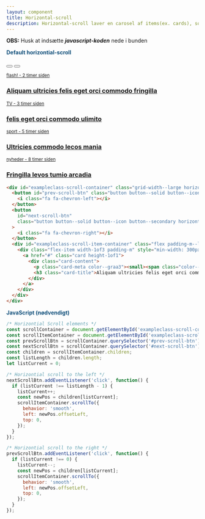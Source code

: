 ```yaml
---
layout: component
title: Horizontal-scroll
description: Horizontal-scroll laver en carosel af items(ex. cards), som kan scroll til højre og venstre.
---
```


**OBS:** Husk at indsætte ***javascript-koden*** nede i bunden

<span style="color:#12507b;font-weight: bolder">Default horizontial-scroll</span>

<div id="exampleclass-scroll-container" class="grid-width--large horizontal-scroll--container position-relative">
  <button id="prev-scroll-btn" class="button button--solid button--icon button--secondary horizontal-scroll--nav">
    <i class="fa fa-chevron-left"></i>
  </button>
  <button
    id="next-scroll-btn"
    class="button button--solid button--icon button--secondary horizontal-scroll--nav horizontal-scroll--nav-next"
  >
    <i class="fa fa-chevron-right"></i>
  </button>
  <div id="exampleclass-scroll-item-container" class="flex padding-m--l padding-m--r horizontal-scroll--scroll-container">
    <div class="flex-item width-1of3 padding-m" style="min-width: 300px;">
      <a href="#" class="card height-1of1">
        <div class="card-content">
          <p class="card-meta color--graa3"><small><span class="color--flash">flash!</span> - 2 timer siden</small></p>
          <h3 class="card-title">Aliquam ultricies felis eget orci commodo fringilla</h3>
        </div>
      </a>
    </div>
    <div class="flex-item width-1of3 padding-m" style="min-width: 300px;">
      <a href="#" class="card height-1of1">
        <div class="card-content">
          <p class="card-meta color--graa3"><small><span class="color--tv">TV</span> - 3 timer siden</small></p>
          <h3 class="card-title">felis eget orci commodo ulimito</h3>
        </div>
      </a>
    </div>
    <div class="flex-item width-1of3 padding-m" style="min-width: 300px;">
      <a href="#" class="card height-1of1">
        <div class="card-content">
          <p class="card-meta color--graa3"><small><span class="color--sport">sport</span> - 5 timer siden</small></p>
          <h3 class="card-title">Ultricies commodo lecos mania</h3>
        </div>
      </a>
    </div>
    <div class="flex-item width-1of3 padding-m" style="min-width: 300px;">
      <a href="#" class="card height-1of1">
        <div class="card-content">
          <p class="card-meta color--graa3"><small><span class="color--flash">nyheder</span> - 8 timer siden</small></p>
          <h3 class="card-title">Fringilla levos tumio arcadia</h3>
        </div>
      </a>
    </div>
  </div>
</div>

<script>
/* Horizontial Scroll elements */
const scrollContainer = document.getElementById('exampleclass-scroll-container');
const scrollItemContainer = document.getElementById('exampleclass-scroll-item-container');
const prevScrollBtn = scrollContainer.querySelector('#prev-scroll-btn');
const nextScrollBtn = scrollContainer.querySelector('#next-scroll-btn');
const children = scrollItemContainer.children;
const listLength = children.length;
let listCurrent = 0;

/* Horizontial scroll to the left */
nextScrollBtn.addEventListener('click', function() {
  if (listCurrent !== listLength - 1) {
    listCurrent++;
    const newPos = children[listCurrent];
    scrollItemContainer.scrollTo({
      behavior: 'smooth',
      left: newPos.offsetLeft,
      top: 0,
    });
  }
});

/* Horizontial scroll to the right */
prevScrollBtn.addEventListener('click', function() {
  if (listCurrent !== 0) {
    listCurrent--;
    const newPos = children[listCurrent];
    scrollItemContainer.scrollTo({
      behavior: 'smooth',
      left: newPos.offsetLeft,
      top: 0,
    });
  }
});
</script>

```html
<div id="exampleclass-scroll-container" class="grid-width--large horizontal-scroll--container position-relative">
  <button id="prev-scroll-btn" class="button button--solid button--icon button--secondary horizontal-scroll--nav">
    <i class="fa fa-chevron-left"></i>
  </button>
  <button
    id="next-scroll-btn"
    class="button button--solid button--icon button--secondary horizontal-scroll--nav horizontal-scroll--nav-next"
  >
    <i class="fa fa-chevron-right"></i>
  </button>
  <div id="exampleclass-scroll-item-container" class="flex padding-m--l padding-m--r horizontal-scroll--scroll-container">
    <div class="flex-item width-1of3 padding-m" style="min-width: 300px;">
      <a href="#" class="card height-1of1">
        <div class="card-content">
          <p class="card-meta color--graa3"><small><span class="color--flash">flash!</span> - 2 timer siden</small></p>
          <h3 class="card-title">Aliquam ultricies felis eget orci commodo fringilla</h3>
        </div>
      </a>
    </div>
  </div>
</div>
```

<span style="color:#12507b;font-weight: bolder">JavaScript (nødvendigt)</span>
```javascript
/* Horizontial Scroll elements */
const scrollContainer = document.getElementById('exampleclass-scroll-container');
const scrollItemContainer = document.getElementById('exampleclass-scroll-item-container');
const prevScrollBtn = scrollContainer.querySelector('#prev-scroll-btn');
const nextScrollBtn = scrollContainer.querySelector('#next-scroll-btn');
const children = scrollItemContainer.children;
const listLength = children.length;
let listCurrent = 0;

/* Horizontial scroll to the left */
nextScrollBtn.addEventListener('click', function() {
  if (listCurrent !== listLength - 1) {
    listCurrent++;
    const newPos = children[listCurrent];
    scrollItemContainer.scrollTo({
      behavior: 'smooth',
      left: newPos.offsetLeft,
      top: 0,
    });
  }
});

/* Horizontial scroll to the right */
prevScrollBtn.addEventListener('click', function() {
  if (listCurrent !== 0) {
    listCurrent--;
    const newPos = children[listCurrent];
    scrollItemContainer.scrollTo({
      behavior: 'smooth',
      left: newPos.offsetLeft,
      top: 0,
    });
  }
});
```

